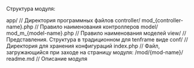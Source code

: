 Структура модуля:

app/									// Директория программных файлов
	controller/
		mod_{controller-name}.php		// Правило наименования контроллеров
	model/
		mod_m_{model-name}.php			// Правило наименования моделей
view/									// Представления. Структура в традиционном для tenframe виде
conf/									// Директория для хранения конфигураций
index.php								// Файл, загружающийся при заходе на страницу модуля: /mod/{mod-name}/
readme.md								// Описание модуля